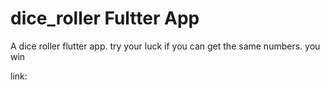 # dice_roller Fultter App

A dice roller flutter app. try your luck if you can get the same numbers. you win

link: 
